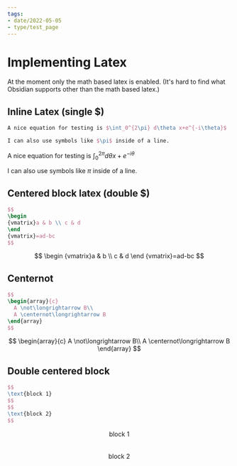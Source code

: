 ```yaml
---
tags:
- date/2022-05-05
- type/test_page
---
```

   
# Implementing Latex   
At the moment only the math based latex is enabled. (It's hard to find what Obsidian supports other than the math based latex.)   
   
   
## Inline Latex (single $)   
``` latex
A nice equation for testing is $\int_0^{2\pi} d\theta x+e^{-i\theta}$

I can also use symbols like $\pi$ inside of a line.
```
   
   
A nice equation for testing is $\int_0^{2\pi} d\theta x+e^{-i\theta}$   
   
I can also use symbols like $\pi$ inside of a line.   
   
   
## Centered block latex (double $)   
``` latex
$$
\begin
{vmatrix}a & b \\ c & d
\end
{vmatrix}=ad-bc
$$
```
   
   
$$
\begin
{vmatrix}a & b \\ c & d
\end
{vmatrix}=ad-bc
$$   
## Centernot   
``` latex
$$
\begin{array}{c}
  A \not\longrightarrow B\\
  A \centernot\longrightarrow B
\end{array}
$$
```
   
$$
\begin{array}{c}
  A \not\longrightarrow B\\
  A \centernot\longrightarrow B
\end{array}
$$   
   
## Double centered block   
``` latex
$$
\text{block 1}
$$
$$
\text{block 2}
$$
```
   
   
$$
\text{block 1}
$$   
$$
\text{block 2}
$$